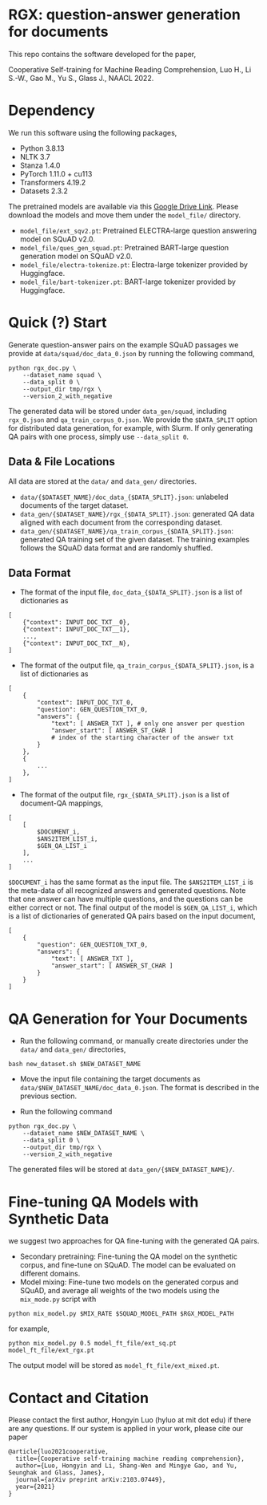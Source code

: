 # RGX: question-answer generation for documents

This repo contains the software developed for the paper,

Cooperative Self-training for Machine Reading Comprehension, Luo H., Li S.-W., Gao M., Yu S., Glass J., NAACL 2022.

# Dependency
We run this software using the following packages,
- Python 3.8.13
- NLTK 3.7
- Stanza 1.4.0
- PyTorch 1.11.0 + cu113
- Transformers 4.19.2
- Datasets 2.3.2

The pretrained models are available via this [Google Drive Link](https://drive.google.com/drive/folders/1pREUVN9FSL6RwamhkQBDb5_3oED3Qjlq?usp=sharing). Please download the models and move them under the `model_file/` directory.
- `model_file/ext_sqv2.pt`: Pretrained ELECTRA-large question answering model on SQuAD v2.0.
- `model_file/ques_gen_squad.pt`: Pretrained BART-large question generation model on SQuAD v2.0.
- `model_file/electra-tokenize.pt`: Electra-large tokenizer provided by Huggingface.
- `model_file/bart-tokenizer.pt`: BART-large tokenizer provided by Huggingface.

# Quick (?) Start
Generate question-answer pairs on the example SQuAD passages we provide at `data/squad/doc_data_0.json` by running the following command,

```
python rgx_doc.py \
    --dataset_name squad \
    --data_split 0 \
    --output_dir tmp/rgx \
    --version_2_with_negative
```

The generated data will be stored under `data_gen/squad`, including `rgx_0.json` and `qa_train_corpus_0.json`. We provide the `$DATA_SPLIT` option for distributed data generation, for example, with Slurm. If only generating QA pairs with one process, simply use `--data_split 0`.

## Data & File Locations
All data are stored at the `data/` and `data_gen/` directories.
- `data/{$DATASET_NAME}/doc_data_{$DATA_SPLIT}.json`: unlabeled documents of the target dataset.
- `data_gen/{$DATASET_NAME}/rgx_{$DATA_SPLIT}.json`: generated QA data aligned with each document from the corresponding dataset.
- `data_gen/{$DATASET_NAME}/qa_train_corpus_{$DATA_SPLIT}.json`: generated QA training set of the given dataset. The training examples follows the SQuAD data format and are randomly shuffled.

## Data Format
- The format of the input file, `doc_data_{$DATA_SPLIT}.json` is a list of dictionaries as
```
[
    {"context": INPUT_DOC_TXT__0},
    {"context": INPUT_DOC_TXT__1},
    ...,
    {"context": INPUT_DOC_TXT__N},
]
```
- The format of the output file, `qa_train_corpus_{$DATA_SPLIT}.json`, is a list of dictionaries as
```
[
    {
        "context": INPUT_DOC_TXT_0,
        "question": GEN_QUESTION_TXT_0,
        "answers": {
            "text": [ ANSWER_TXT ], # only one answer per question
            "answer_start": [ ANSWER_ST_CHAR ]
            # index of the starting character of the answer txt
        }
    },
    {
        ...
    },
]
```
- The format of the output file, `rgx_{$DATA_SPLIT}.json` is a list of document-QA mappings,
```
[
    [
        $DOCUMENT_i,
        $ANS2ITEM_LIST_i,
        $GEN_QA_LIST_i
    ],
    ...
]
```
`$DOCUMENT_i` has the same format as the input file.  The `$ANS2ITEM_LIST_i` is the meta-data of all recognized answers and generated questions. Note that one answer can have multiple questions, and the questions can be either correct or not. The final output of the model is `$GEN_QA_LIST_i`, which is a list of dictionaries of generated QA pairs based on the input document,
```
[
    {
        "question": GEN_QUESTION_TXT_0,
        "answers": {
            "text": [ ANSWER_TXT ],
            "answer_start": [ ANSWER_ST_CHAR ]
        }
    }
]
```

# QA Generation for Your Documents
- Run the following command, or manually create directories under the `data/` and `data_gen/` directories,
```
bash new_dataset.sh $NEW_DATASET_NAME
```
- Move the input file containing the target documents as `data/$NEW_DATASET_NAME/doc_data_0.json`. The format is described in the previous section.

- Run the following command
```
python rgx_doc.py \
    --dataset_name $NEW_DATASET_NAME \
    --data_split 0 \
    --output_dir tmp/rgx \
    --version_2_with_negative
```

The generated files will be stored at `data_gen/{$NEW_DATASET_NAME}/`.

# Fine-tuning QA Models with Synthetic Data
we suggest two approaches for QA fine-tuning with the generated QA pairs.
- Secondary pretraining: Fine-tuning the QA model on the synthetic corpus, and fine-tune on SQuAD. The model can be evaluated on different domains.
- Model mixing: Fine-tune two models on the generated corpus and SQuAD, and average all weights of the two models using the `mix_mode.py` script with
```
python mix_model.py $MIX_RATE $SQUAD_MODEL_PATH $RGX_MODEL_PATH
```
for example,
```
python mix_model.py 0.5 model_ft_file/ext_sq.pt model_ft_file/ext_rgx.pt
```
The output model will be stored as `model_ft_file/ext_mixed.pt`.

# Contact and Citation

Please contact the first author, Hongyin Luo (hyluo at mit dot edu) if there are any questions. If our system is applied in your work, please cite our paper

```
@article{luo2021cooperative,
  title={Cooperative self-training machine reading comprehension},
  author={Luo, Hongyin and Li, Shang-Wen and Mingye Gao, and Yu, Seunghak and Glass, James},
  journal={arXiv preprint arXiv:2103.07449},
  year={2021}
}
```